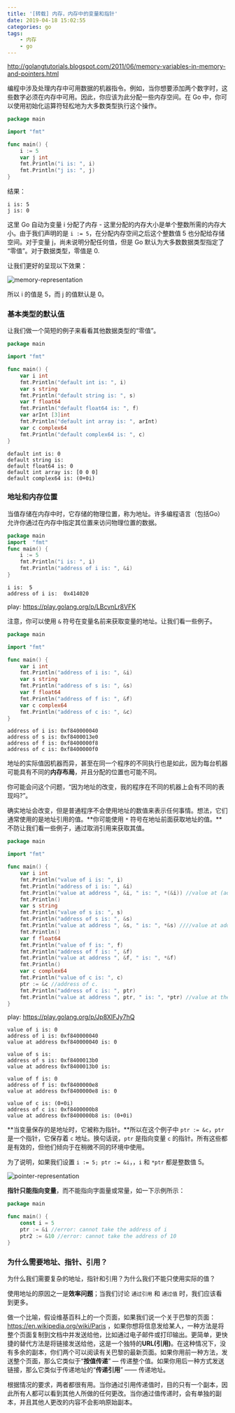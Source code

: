 ```yaml
---
title: '[转载] 内存，内存中的变量和指针'
date: 2019-04-18 15:02:55
categories: go
tags: 
    - 内存
    - go
---
```


http://golangtutorials.blogspot.com/2011/06/memory-variables-in-memory-and-pointers.html

编程中涉及处理内存中可用数据的机器指令。例如，当你想要添加两个数字时，这些数字必须在内存中可用。因此，你应该为此分配一些内存空间。在 Go 中，你可以使用初始化运算符轻松地为大多数类型执行这个操作。

```go
package main

import "fmt"

func main() {
    i := 5
    var j int
    fmt.Println("i is: ", i)
    fmt.Println("j is: ", j)
}
```

结果：
```
i is: 5
j is: 0
```

<!-- more -->

这里 Go 自动为变量 i 分配了内存 - 这里分配的内存大小是单个整数所需的内存大小。由于我们声明的是 `i := 5`，在分配内存空间之后这个整数值 5 也分配给存储空间。对于变量 j，尚未说明分配任何值，但是 Go 默认为大多数数据类型指定了 “零值”。对于数据类型，零值是 0.

让我们更好的呈现以下效果：

![memory-representation](http://blogcdn.weixinote.com/2019-04-18-memory-representation.png)

所以 i 的值是 5，而 j 的值默认是 0。

### 基本类型的默认值

让我们做一个简短的例子来看看其他数据类型的“零值”。

```go
package main

import "fmt"

func main() {
    var i int
    fmt.Println("default int is: ", i)
    var s string
    fmt.Println("default string is: ", s)
    var f float64
    fmt.Println("default float64 is: ", f)
    var arInt [3]int
    fmt.Println("default int array is: ", arInt)
    var c complex64
    fmt.Println("default complex64 is: ", c)
}
```

```
default int is: 0
default string is: 
default float64 is: 0
default int array is: [0 0 0]
default complex64 is: (0+0i)
```

### 地址和内存位置

当值存储在内存中时，它存储的物理位置，称为地址。许多编程语言（包括Go）允许你通过在内存中指定其位置来访问物理位置的数据。

```go
package main
import 	"fmt"
func main() {
    i := 5
    fmt.Println("i is: ", i)
    fmt.Println("address of i is: ", &i)
}
```

```
i is:  5
address of i is:  0x414020
```

play: https://play.golang.org/p/LBcvnLr8VFK

注意，你可以使用 `&` 符号在变量名前来获取变量的地址。让我们看一些例子。

```go
package main

import "fmt"

func main() {
    var i int
    fmt.Println("address of i is: ", &i)
    var s string
    fmt.Println("address of s is: ", &s)
    var f float64
    fmt.Println("address of f is: ", &f)
    var c complex64
    fmt.Println("address of c is: ", &c)
}
```

```
address of i is: 0xf840000040
address of s is: 0xf8400013e0
address of f is: 0xf8400000f8
address of c is: 0xf8400000f0
```

地址的实际值因机器而异，甚至在同一个程序的不同执行也是如此，因为每台机器可能具有不同的**内存布局**，并且分配的位置也可能不同。

你可能会问这个问题，“因为地址的改变，我的程序在不同的机器上会有不同的表现吗?”。

确实地址会改变，但是普通程序不会使用地址的数值来表示任何事情。想法，它们通常使用的是地址引用的值。**你可能使用 `*` 符号在地址前面获取地址的值。**不防让我们看一些例子，通过取消引用来获取其值。

```go
package main

import "fmt"

func main() {
    var i int
    fmt.Println("value of i is: ", i)
    fmt.Println("address of i is: ", &i)
    fmt.Println("value at address ", &i, " is: ", *(&i)) //value at (address of i)
    fmt.Println()
    var s string
    fmt.Println("value of s is: ", s)
    fmt.Println("address of s is: ", &s)
    fmt.Println("value at address ", &s, " is: ", *&s) ////value at address of i
    fmt.Println()
    var f float64
    fmt.Println("value of f is: ", f)
    fmt.Println("address of f is: ", &f)
    fmt.Println("value at address ", &f, " is: ", *&f)
    fmt.Println()
    var c complex64
    fmt.Println("value of c is: ", c)
    ptr := &c //address of c.  
    fmt.Println("address of c is: ", ptr)
    fmt.Println("value at address ", ptr, " is: ", *ptr) //value at the address
}
```

play: https://play.golang.org/p/Jp8XIFJy7hQ

```
value of i is: 0
address of i is: 0xf840000040
value at address 0xf840000040 is: 0

value of s is: 
address of s is: 0xf8400013b0
value at address 0xf8400013b0 is: 

value of f is: 0
address of f is: 0xf8400000e8
value at address 0xf8400000e8 is: 0

value of c is: (0+0i)
address of c is: 0xf8400000b8
value at address 0xf8400000b8 is: (0+0i)
```

**当变量保存的是地址时，它被称为指针。**所以在这个例子中 `ptr := &c`，`ptr` 是一个指针，它保存着 `c` 地址。换句话说，`ptr` 是指向变量 `c` 的指针。所有这些都是有效的，但他们倾向于在稍微不同的环境中使用。

为了说明，如果我们设置 `i := 5; ptr := &i`，，`i` 和 `*ptr` 都是整数值 5。

![pointer-representation](http://blogcdn.weixinote.com/2019-04-18-pointer-representation.png)

**指针只能指向变量**，而不能指向字面量或常量，如一下示例所示：

```go
package main

func main() {
    const i = 5
    ptr := &i //error: cannot take the address of i
    ptr2 := &10 //error: cannot take the address of 10
}
```

### 为什么需要地址、指针、引用？

为什么我们需要复杂的地址，指针和引用？为什么我们不能只使用实际的值？

使用地址的原因之一是**效率问题**；当我们讨论 `通过引用` 和 `通过值` 时，我们应该看到更多。

做一个比喻，假设维基百科上的一个页面，如果我们说一个关于巴黎的页面：https://en.wikipedia.org/wiki/Paris ，如果你想将信息发给某人，一种方法是将整个页面复制到文档中并发送给他，比如通过电子邮件或打印输出。更简单，更快捷的替代方法是将链接发送给他，这是一个独特的**URL(引用)**。在这种情况下，没有多余的副本，你们两个可以阅读有关巴黎的最新页面。如果你用前一种方法，发送整个页面，那么它类似于“**按值传递**” — 传递整个值。如果你用后一种方式发送链接，那么它类似于传递地址的“**传递引用**” —— 传递地址。

根据情况的要求，两者都很有用。当你通过引用传递值时，目的只有一个副本，因此所有人都可以看到其他人所做的任何更改。当你通过值传递时，会有单独的副本，并且其他人更改的内容不会影响原始副本。